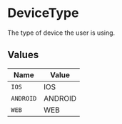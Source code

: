 # DeviceType

The type of device the user is using.


## Values

| Name      | Value     |
| --------- | --------- |
| `IOS`     | IOS       |
| `ANDROID` | ANDROID   |
| `WEB`     | WEB       |
